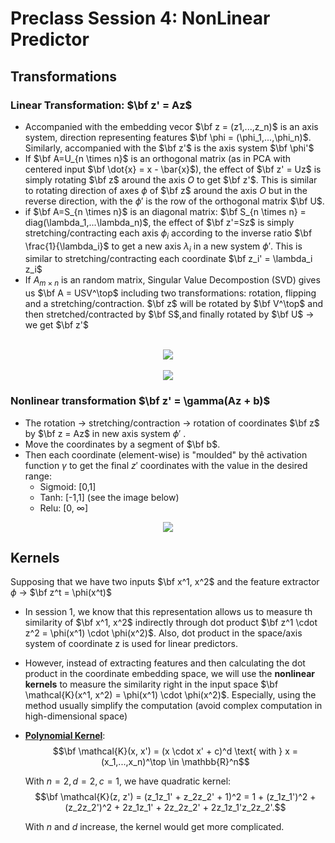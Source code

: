 # **Preclass Session 4: NonLinear Predictor**

## **Transformations**
### **Linear Transformation: $\bf z' = Az$**
- Accompanied with the embedding vecor $\bf z = (z1,...,z_n)$ is an axis system, direction representing features $\bf \phi = (\phi_1,...,\phi_n)$. Similarly, accompanied with the $\bf z'$ is the axis system $\bf \phi'$
- If $\bf A=U_{n \times n}$ is an orthogonal matrix (as in PCA with centered input $\bf \dot{x} = x - \bar{x}$), the effect of $\bf z' = Uz$ is simply rotating $\bf z$ around the axis $O$ to get $\bf z'$. This is similar to rotating direction of axes $\phi$ of $\bf z$ around the axis $O$ but in the reverse direction, with the $\phi'$ is the row of the orthogonal matrix $\bf U$.
- if $\bf A=S_{n \times n}$ is an diagonal matrix: $\bf S_{n \times n} = diag(\lambda_1,...\lambda_n)$, the effect of $\bf z'=Sz$ is simply stretching/contracting each axis $\phi_i$ according to the inverse ratio $\bf \frac{1}{\lambda_i}$ to get a new axis $\lambda_i$ in a new system $\phi'$. This is similar to stretching/contracting each coordinate $\bf z_i' = \lambda_i z_i$ 
- If $A_{m \times n}$ is an random matrix, Singular Value Decompostion (SVD) gives us $\bf A = USV^\top$ including two transformations: rotation, flipping and a stretching/contraction. $\bf z$ will be rotated by $\bf V^\top$ and then stretched/contracted by $\bf S$,and finally rotated by $\bf U$ $\rightarrow$ we get $\bf z'$
<br>
<center><img src=https://d1q4qwyh0q55bh.cloudfront.net/images/q7jy9gUw2k9oRNTsM0ZoZOQqJfEAovAszBUB1ftlc7ipk2IgxMySysg2a7pjcYuH.png?d=desktop-thumbnail></center>
<br>
<center><img src=https://d1q4qwyh0q55bh.cloudfront.net/images/IKE6BEt4nwyL96iPXsrKOUuVFqMydOgt091ui8Xi3vDVQbkDVf1glIaal7zRKfyU.gif?d=desktop-thumbnail></center>

### **Nonlinear transformation $\bf z' = \gamma(Az + b)$**
- The rotation $\rightarrow$ stretching/contraction $\rightarrow$ rotation of coordinates $\bf z$ by $\bf z = Az$ in new axis system $\phi'$ .
- Move the coordinates by a segment of $\bf b$.
- Then each coordinate (element-wise) is "moulded" by thê activation function $\gamma$ to get the final $z'$ coordinates with the value in the desired range:
    - Sigmoid: [0,1]
    - Tanh: [-1,1] (see the image below)
    - Relu: [0, $\infty$]

<center><img src=https://d1q4qwyh0q55bh.cloudfront.net/images/6DBE2eEu33CcGZiSYCBfvJlcdERldVBvC5LRIy8ItS3xx5RXYQJOKvIBc0kguqCA.gif?d=desktop-thumbnail></center>

## **Kernels**
Supposing that we have two inputs $\bf x^1, x^2$ and the feature extractor $\phi$ $\rightarrow$ $\bf z^t = \phi(x^t)$
- In session 1, we know that this representation allows us to measure th similarity of $\bf x^1, x^2$ indirectly through dot product $\bf z^1 \cdot z^2 = \phi(x^1) \cdot \phi(x^2)$. Also, dot product in the space/axis system of coordinate z is used for linear predictors.
- However, instead of extracting features and then calculating the dot product in the coordinate embedding space, we will use the **nonlinear kernels** to measure the similarity right in the input space $\bf \mathcal{K}(x^1, x^2) = \phi(x^1) \cdot \phi(x^2)$. Especially, using the method usually simplify the computation (avoid complex computation in high-dimensional space)
- [**Polynomial Kernel**](https://en.wikipedia.org/wiki/Polynomial_kernel): 
$$\bf \mathcal{K}(x, x') = (x \cdot x' + c)^d \text{ with } x = (x_1,...,x_n)^\top \in \mathbb{R}^n$$

    With $n = 2, d = 2, c = 1$, we have quadratic kernel:
$$\bf \mathcal{K}(z, z') = (z_1z_1' + z_2z_2' + 1)^2 = 1 + (z_1z_1')^2 + (z_2z_2')^2 + 2z_1z_1' + 2z_2z_2' + 2z_1z_1'z_2z_2'.$$

    With $n$ and $d$ increase, the kernel would get more complicated.


